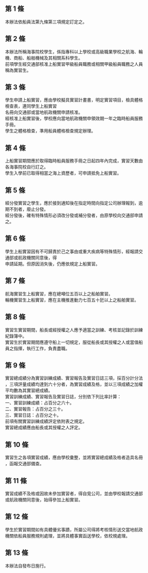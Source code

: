 第 1 條
-------
本辦法依船員法第九條第三項規定訂定之。

第 2 條
-------
本辦法所稱海事院校學生，係指專科以上學校或高級職業學校之航海、輪  
機、商船、船舶機械及其相關系科學生。  
前項學生經交通部核准上船實習甲級船員職務或相關甲級船員職務之人員  
稱為實習生。

第 3 條
-------
學生申請上船實習，應由學校擬具實習計畫書，明定實習項目，檢具體格  
檢查表，連同學生上船實習  
名冊向交通部或當地航政機關申請核准。  
經核准上船實習後，學校應向當地航政機關申領效期一年之臨時船員服務  
手冊。  
學生之體格檢查，準用船員體格檢查規定辦理。

第 4 條
-------
上船實習期間應於取得臨時船員服務手冊之日起四年內完成，實習天數由  
各海事院校自行訂之。  
學生入學前已取得相當之海上資歷者，可申請抵免上船實習。

第 5 條
-------
經分發實習之學生，應於接到通知後在指定時間向指定公司辦理報到，逾  
期不到者，廢止分發。  
經分發後，確有特殊情形必須改分發或補分發者，由原學校向交通部申請  
之。

第 6 條
-------
學生上船實習因有不可歸責於己之事由或重大疾病等特殊情形，經報請交  
通部或航政機關同意後，得  
申請延期。但原因消失後，仍應依規定上船實習。

第 7 條
-------
航海實習生上船實習，應在總噸位五百以上之船舶實習。  
輪機實習生上船實習，應在主機推進動力七百五十瓩以上之船舶實習。

第 8 條
-------
實習生實習期間，船長或經授權之人應予適當之訓練、考核並記錄於訓練  
紀錄簿中。  
實習生於實習期間應遵守船上一切規定，服從船長或其授權之人或當值船  
員之指揮，執行工作，負責盡職。

第 9 條
-------
實習總成績分為實習訓練成績、實習報告及實習日誌三項，採百分計分法  
，三項評量成績均達到六十分者，為實習成績及格，並以三項成績之加權  
平均數為其實習總成績。  
實習訓練成績、實習報告及實習日誌，分別依下列比率計算：  
一、實習訓練成績：占百分之六十。  
二、實習報告：占百分之三十。  
三、實習日誌：占百分之十。  
前項有關實習訓練成績評定依附表之規定。  
實習總成績應由船長或其授權之人評定。

第 10 條
--------
實習生之各項實習成績，應由學校彙整，並將實習總成績及格者造具名冊  
，函報交通部備查。

第 11 條
--------
實習成績不及格或因故未參加實習者，得自覓公司，並由學校報請交通部  
或航政機關同意後，始得參加上船實習。

第 12 條
--------
學生於實習期間如有具體優劣事蹟，所屬公司得將考核情形送交當地航政  
機關依船員服務規則處理，並將具體事實函送學校，依校規處理。

第 13 條
--------
本辦法自發布日施行。

